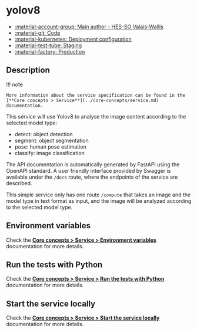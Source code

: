 # yolov8

- [:material-account-group: Main author - HES-SO Valais-Wallis](https://www.hes-so.ch/swiss-ai-center/equipe)
- [:material-git: Code](https://github.com/swiss-ai-center/yolov8-service)
- [:material-kubernetes: Deployment configuration](https://github.com/swiss-ai-center/yolov8-service/tree/main/kubernetes)
- [:material-test-tube: Staging](https://yolov8-swiss-ai-center.kube.isc.heia-fr.ch)
- [:material-factory: Production](https://yolov8-service.swiss-ai-center.ch)

## Description

!!! note

    More information about the service specification can be found in the
    [**Core concepts > Service**](../core-concepts/service.md) documentation.

This service will use Yolov8 to analyse the image content according to the
selected model type:

- detect: object detection
- segment: object segmentation
- pose: human pose estimation
- classify: image classification

The API documentation is automatically generated by FastAPI using the OpenAPI
standard. A user friendly interface provided by Swagger is available under the
`/docs` route, where the endpoints of the service are described.

This simple service only has one route `/compute` that takes an image and the
model type in text format as input, and the image will be analyzed according to
the selected model type.

## Environment variables

Check the
[**Core concepts > Service > Environment variables**](../core-concepts/service.md#environment-variables)
documentation for more details.

## Run the tests with Python

Check the
[**Core concepts > Service > Run the tests with Python**](../core-concepts/service.md#run-the-tests-with-python)
documentation for more details.

## Start the service locally

Check the
[**Core concepts > Service > Start the service locally**](../core-concepts/service.md#start-the-service-locally)
documentation for more details.
